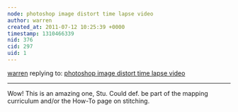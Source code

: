 ```yaml
---
node: photoshop image distort time lapse video
author: warren
created_at: 2011-07-12 10:25:39 +0000
timestamp: 1310466339
nid: 376
cid: 297
uid: 1
---
```




[warren](../profile/warren) replying to: [photoshop image distort time lapse video](../notes/gonzoearth/7-10-2011/photoshop-image-distort-time-lapse-video)

----
Wow! This is an amazing one, Stu. Could def. be part of the mapping curriculum and/or the How-To page on stitching.